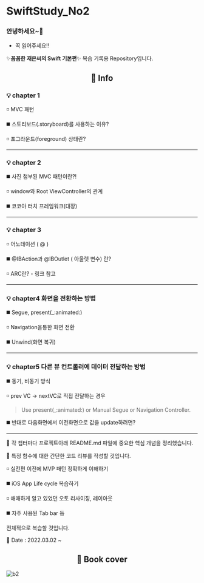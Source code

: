 # SwiftStudy_No2

### 안녕하세요~👋

- 꼭 읽어주세요!!

✨**꼼꼼한 재은씨의 Swift 기본편**✨  복습 기록용 Repository입니다.


<div align=center><h2> 📇 Info </h2></div>

### 💡 chapter 1 

 ◽ MVC 패턴
 
 ◼️ 스토리보드(.storyboard)를 사용하는 이유?
 
 ◽ 포그라운드(foreground) 상태란?
 
 ---
 
 ### 💡 chapter 2
 
 ◼️ 사진 첨부된 MVC 패턴이란?!
 
 ◽ window와 Root ViewController의 관계
 
 ◼️ 코코아 터치 프레임워크(대장)
 
 ---
 
 ### 💡 chapter 3
  
 ◽ 어노테이션 ( @ )
 
 ◼️ @IBAction과 @IBOutlet ( 아울렛 변수) 란?
 
 ◽ ARC란? - 링크 참고
 
 ---
 
 ### 💡 chapter4 화면을 전환하는 방법

 ◼️ Segue, present(_:animated:)

 ◽ Navigation을통한 화면 전환
 
 ◼️ Unwind(화면 복귀)

 ---
 
  ### 💡 chapter5 다른 뷰 컨트롤러에 데이터 전달하는 방법

 ◼️ 동기, 비동기 방식

 ◽ prev VC -> nextVC로 직접 전달하는 경우 
 
 > Use present(_:animated:) or Manual Segue or Navigation Controller.
 
 ◼️ 반대로 다음화면에서 이전화면으로 값을 update하려면?

 ---
 
:gift: 각 챕터마다 프로젝트아래 README.md 파일에 중요한 핵심 개념을 정리했습니다.

🔭 특정 함수에 대한 간단한 코드 리뷰를 작성할 것입니다.

◽ 실전편 이전에 MVP 패턴 정확하게 이해하기

◼️ iOS App Life cycle 복습하기

◽ 애매하게 알고 있었던 오토 리사이징, 레이아웃 

◼️ 자주 사용된 Tab bar 등 
	
전체적으로 복습할 것입니다.
	
 🌱  Date : 2022.03.02 ~ 

<div align=center><h2> 📗 Book cover </h2></div>

![b2](https://user-images.githubusercontent.com/96910404/156351366-ff68962d-dc09-4e21-8118-71add9b8df38.jpeg)
